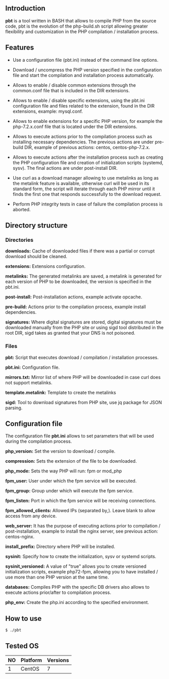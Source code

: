 ## Introduction

**pbt** is a tool written in BASH that allows to compile PHP from the source code, pbt is the evolution of the php-build.sh script allowing greater flexibility and customization in the PHP compilation / installation process.

## Features

- Use a configuration file (pbt.ini) instead of the command line options.

- Download / uncompress the PHP version specified in the configuration file and start the compilation and installation process automatically.

- Allows to enable / disable common extensions through the common.conf file that is included in the DIR extensions.

- Allows to enable / disable specific extensions, using the pbt.ini configuration file and files related to the extension, found in the DIR extensions, example: mysql.conf.

- Allows to enable extensions for a specific PHP version, for example the php-7.2.x.conf file that is located under the DIR extensions.

- Allows to execute actions prior to the compilation process such as installing necessary dependencies. The previous actions are under pre-build DIR, example of previous actions: centos, centos-php-7.2.x.

- Allows to execute actions after the installation process such as creating the PHP configuration file and creation of initialization scripts (systemd, sysv). The final actions are under post-install DIR.

- Use curl as a download manager allowing to use metalinks as long as the metalink feature is available, otherwise curl will be used in its standard form, the script will iterate through each PHP mirror until it finds the first one that responds successfully to the download request.

- Perform PHP integrity tests in case of failure the compilation process is aborted.

## Directory structure

### Directories

**downloads:** Cache of downloaded files if there was a partial or corrupt download should be cleaned.

**extensions:** Extensions configuration.

**metalinks:** The generated metalinks are saved, a metalink is generated for each version of PHP to be downloaded, the version is specified in the pbt.ini.

**post-install:** Post-installation actions, example activate opcache.

**pre-build:** Actions prior to the compilation process, example install dependencies.

**signatures:** Where digital signatures are stored, digital signatures must be downloaded manually from the PHP site or using sigd tool distributed in the root DIR, sigd takes as granted that your DNS is not poisoned.

### Files

**pbt:** Script that executes download / compilation / installation processes.

**pbt.ini:** Configuration file.

**mirrors.txt:** Mirror list of where PHP will be downloaded in case curl does not support metalinks.

**template.metalink:** Template to create the metalinks

**sigd:** Tool to download signatures from PHP site, use jq package for JSON parsing.

## Configuration file

The configuration file **pbt.ini** allows to set parameters that will be used during the compilation process.

**php_version:** Set the version to download / compile.

**compression:** Sets the extension of the file to be downloaded.

**php_mode:** Sets the way PHP will run: fpm or mod_php

**fpm_user:** User under which the fpm service will be executed.

**fpm_group:** Group under which will execute the fpm service.

**fpm_listen:** Port in which the fpm service will be receiving connections.

**fpm_allowed_clients:** Allowed IPs (separated by,). Leave blank to allow access from any device.

**web_server:** It has the purpose of executing actions prior to compilation / post-installation, example to install the nginx server, see previous action: centos-nginx.

**install_prefix:** Directory where PHP will be installed.

**sysinit:** Specify how to create the initialization, sysv or systemd scripts.

**sysinit_versioned:** A value of "true" allows you to create versioned initialization scripts, example php72-fpm, allowing you to have installed / use more than one PHP version at the same time.

**databases:** Compiles PHP with the specific DB drivers also allows to execute actions prior/after to compilation process.

**php_env:** Create the php.ini according to the specified environment.

## How to use

```
$ ./pbt
```

## Tested OS

|NO|Platform|Versions|
|--|--------|--------|
|1|CentOS|7|
